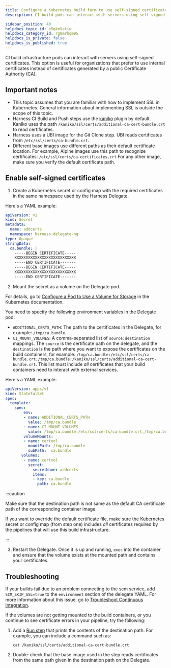 ```yaml
---
title: Configure a Kubernetes build farm to use self-signed certificates
description: CI build pods can interact with servers using self-signed certificates.

sidebar_position: 40
helpdocs_topic_id: e5qkn9atiw
helpdocs_category_id: rg8mrhqm95
helpdocs_is_private: false
helpdocs_is_published: true
---
```


CI build infrastructure pods can interact with servers using self-signed certificates. This option is useful for organizations that prefer to use internal certificates instead of certificates generated by a public Certificate Authority (CA).

## Important notes

* This topic assumes that you are familiar with how to implement SSL in Kubernetes. General information about implementing SSL is outside the scope of this topic.
* Harness CI Build and Push steps use the [kaniko](https://github.com/GoogleContainerTools/kaniko) plugin by default. Kaniko uses the path `/kaniko/ssl/certs/additional-ca-cert-bundle.crt` to read certificates.
* Harness uses a UBI image for the Git Clone step. UBI reads certificates from `/etc/ssl/certs/ca-bundle.crt`.
* Different base images use different paths as their default certificate location. For example, Alpine images use this path to recognize certificates: `/etc/ssl/certs/ca-certificates.crt` For any other image, make sure you verify the default certificate path.

## Enable self-signed certificates

1. Create a Kubernetes secret or config map with the required certificates in the same namespace used by the Harness Delegate.

Here's a YAML example:

```yaml
apiVersion: v1  
kind: Secret  
metadata:  
  name: addcerts  
  namespace: harness-delegate-ng  
type: Opaque  
stringData:                             
  ca.bundle: |  
    -----BEGIN CERTIFICATE-----  
    XXXXXXXXXXXXXXXXXXXXXXXXXXX  
    -----END CERTIFICATE-------  
    -----BEGIN CERTIFICATE-----  
    XXXXXXXXXXXXXXXXXXXXXXXXXXX  
    -----END CERTIFICATE-------
```

2. Mount the secret as a volume on the Delegate pod.

For details, go to [Configure a Pod to Use a Volume for Storage](https://kubernetes.io/docs/tasks/configure-pod-container/configure-volume-storage/) in the Kubernetes documentation.

You need to specify the following environment variables in the Delegate pod:

* `ADDITIONAL_CERTS_PATH`: The path to the certificates in the Delegate, for example: `/tmp/ca.bundle`.
* `CI_MOUNT_VOLUMES`: A comma-separated list of `source:destination` mappings. The `source` is the certificate path on the delegate, and the `destination` is the path where you want to expose the certificates on the build containers, for example: `/tmp/ca.bundle:/etc/ssl/certs/ca-bundle.crt,/tmp/ca.bundle:/kaniko/ssl/certs/additional-ca-cert-bundle.crt`.
This list must include *all* certificates that your build containers need to interact with external services.

Here's a YAML example:

```yaml
apiVersion: apps/v1  
kind: StatefulSet  
spec:  
  template:  
    spec:  
        env:  
        - name: ADDITIONAL_CERTS_PATH  
          value: /tmp/ca.bundle  
        - name: CI_MOUNT_VOLUMES  
          value: /tmp/ca.bundle:/etc/ssl/certs/ca-bundle.crt,/tmp/ca.bundle:/kaniko/ssl/certs/additional-ca-cert-bundle.crt  
        volumeMounts:  
        - name: certvol  
          mountPath: /tmp/ca.bundle  
          subPath:  ca.bundle 
       volumes:  
        - name: certvol  
          secret:  
            secretName: addcerts  
            items:  
            - key: ca.bundle  
              path: ca.bundle
```

:::caution

Make sure that the destination path is not same as the default CA certificate path of the corresponding container image.

If you want to override the default certificate file, make sure the Kubernetes secret or config map (from step one) includes *all* certificates required by the pipelines that will use this build infrastructure.

:::

3. Restart the Delegate. Once it is up and running, `exec` into the container and ensure that the volume exists at the mounted path and contains your certificates.

## Troubleshooting

If your builds fail due to an problem connecting to the scm service, add `SCM_SKIP_SSL=true` to the `environment` section of the delegate YAML. For more information about this issue, go to [Troubleshoot Continuous Integration](/docs/continuous-integration/troubleshooting-ci.md).

If the volumes are not getting mounted to the build containers, or you continue to see certificate errors in your pipeline, try the following:

1. Add a [Run step](../../run-ci-scripts/run-a-script-in-a-ci-stage.md) that prints the contents of the destination path. For example, you can include a command such as:

   ```
   cat /kaniko/ssl/certs/additional-ca-cert-bundle.crt
   ```

2. Double-check that the base image used in the step reads certificates from the same path given in the destination path on the Delegate.
